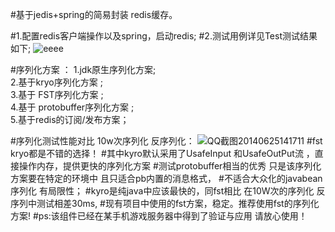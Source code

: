 #基于jedis+spring的简易封装 redis缓存。

#1.配置redis客户端操作以及spring，启动redis;
#2.测试用例详见Test测试结果如下;
![eeee](http://git.oschina.net/uploads/images/2014/0214/162636_89b3b797_1052.png)

#序列化方案 ：
1.jdk原生序列化方案;    </br>
2.基于kryo序列化方案 ;   </br>
3.基于 FST序列化方案 ;   </br>
4.基于 protobuffer序列化方案 ;   </br>
5.基于redis的订阅/发布方案；</br>

#序列化测试性能对比 10w次序列化 反序列化：
![QQ截图20140625141711](http://git.oschina.net/uploads/images/2014/0625/141810_8c03a33c_1052.png)
#fst kryo都是不错的选择！
#其中kyro默认采用了UsafeInput 和UsafeOutPut流 ，直接操作内存，提供更快的序列化方案
#测试protobuffer相当的优秀  只是该序列化方案要在特定的环境中 且只适合pb内置的消息格式，
#不适合大众化的javabean序列化 有局限性；
#kyro是纯java中应该最快的，同fst相比 在10W次的序列化 反序列中测试相差30ms,
#现有项目中使用的fst方案，稳定。推荐使用fst的序列化方案!
#ps:该组件已经在某手机游戏服务器中得到了验证与应用 请放心使用！